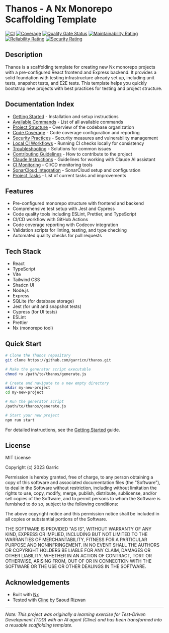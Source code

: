 # Thanos - A Nx Monorepo Scaffolding Template

[![CI](https://github.com/garricn/thanos/actions/workflows/ci.yml/badge.svg)](https://github.com/garricn/thanos/actions/workflows/ci.yml)
[![Coverage](https://codecov.io/gh/garricn/thanos/branch/main/graph/badge.svg?token=ADVIGYFMQH)](https://codecov.io/gh/garricn/thanos)
[![Quality Gate Status](https://sonarcloud.io/api/project_badges/measure?project=garricn_thanos&metric=alert_status)](https://sonarcloud.io/dashboard?id=garricn_thanos)
[![Maintainability Rating](https://sonarcloud.io/api/project_badges/measure?project=garricn_thanos&metric=sqale_rating)](https://sonarcloud.io/dashboard?id=garricn_thanos)
[![Reliability Rating](https://sonarcloud.io/api/project_badges/measure?project=garricn_thanos&metric=reliability_rating)](https://sonarcloud.io/dashboard?id=garricn_thanos)
[![Security Rating](https://sonarcloud.io/api/project_badges/measure?project=garricn_thanos&metric=security_rating)](https://sonarcloud.io/dashboard?id=garricn_thanos)

## Description

Thanos is a scaffolding template for creating new Nx monorepo projects with a pre-configured React frontend and Express backend. It provides a solid foundation with testing infrastructure already set up, including unit tests, snapshot tests, and E2E tests. This template helps you quickly bootstrap new projects with best practices for testing and project structure.

## Documentation Index

- [Getting Started](./docs/GETTING_STARTED.md) - Installation and setup instructions
- [Available Commands](./docs/COMMANDS.md) - List of all available commands
- [Project Structure](./docs/PROJECT_STRUCTURE.md) - Overview of the codebase organization
- [Code Coverage](./docs/CODE_COVERAGE.md) - Code coverage configuration and reporting
- [Security Practices](./docs/SECURITY.md) - Security measures and vulnerability management
- [Local CI Workflows](./docs/LOCAL_CI.md) - Running CI checks locally for consistency
- [Troubleshooting](./docs/TROUBLESHOOTING.md) - Solutions for common issues
- [Contributing Guidelines](./docs/CONTRIBUTING.md) - How to contribute to the project
- [Claude Instructions](./docs/CLAUDE.md) - Guidelines for working with Claude AI assistant
- [CI Monitoring](./docs/CI_MONITORING.md) - CI/CD monitoring tools
- [SonarCloud Integration](./docs/SONARCLOUD.md) - SonarCloud setup and configuration
- [Project Tasks](./docs/TASKS.md) - List of current tasks and improvements

## Features

- Pre-configured monorepo structure with frontend and backend
- Comprehensive test setup with Jest and Cypress
- Code quality tools including ESLint, Prettier, and TypeScript
- CI/CD workflow with GitHub Actions
- Code coverage reporting with Codecov integration
- Validation scripts for linting, testing, and type checking
- Automated quality checks for pull requests

## Tech Stack

- React
- TypeScript
- Vite
- Tailwind CSS
- Shadcn UI
- Node.js
- Express
- SQLite (for database storage)
- Jest (for unit and snapshot tests)
- Cypress (for UI tests)
- ESLint
- Prettier
- Nx (monorepo tool)

## Quick Start

```bash
# Clone the Thanos repository
git clone https://github.com/garricn/thanos.git

# Make the generator script executable
chmod +x /path/to/thanos/generate.js

# Create and navigate to a new empty directory
mkdir my-new-project
cd my-new-project

# Run the generator script
/path/to/thanos/generate.js

# Start your new project
npm run start
```

For detailed instructions, see the [Getting Started](./docs/GETTING_STARTED.md) guide.

## License

MIT License

Copyright (c) 2023 Garric

Permission is hereby granted, free of charge, to any person obtaining a copy
of this software and associated documentation files (the "Software"), to deal
in the Software without restriction, including without limitation the rights
to use, copy, modify, merge, publish, distribute, sublicense, and/or sell
copies of the Software, and to permit persons to whom the Software is
furnished to do so, subject to the following conditions:

The above copyright notice and this permission notice shall be included in all
copies or substantial portions of the Software.

THE SOFTWARE IS PROVIDED "AS IS", WITHOUT WARRANTY OF ANY KIND, EXPRESS OR
IMPLIED, INCLUDING BUT NOT LIMITED TO THE WARRANTIES OF MERCHANTABILITY,
FITNESS FOR A PARTICULAR PURPOSE AND NONINFRINGEMENT. IN NO EVENT SHALL THE
AUTHORS OR COPYRIGHT HOLDERS BE LIABLE FOR ANY CLAIM, DAMAGES OR OTHER
LIABILITY, WHETHER IN AN ACTION OF CONTRACT, TORT OR OTHERWISE, ARISING FROM,
OUT OF OR IN CONNECTION WITH THE SOFTWARE OR THE USE OR OTHER DEALINGS IN THE
SOFTWARE.

## Acknowledgements

- Built with [Nx](https://nx.dev/)
- Tested with [Cline](https://github.com/saoudrizwan/cline) by Saoud Rizwan

---

_Note: This project was originally a learning exercise for Test-Driven Development (TDD) with an AI agent (Cline) and has been transformed into a reusable scaffolding template._
